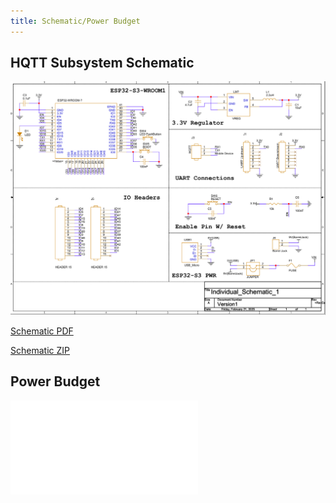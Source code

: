 ```yaml
---
title: Schematic/Power Budget
---
```


## HQTT Subsystem Schematic
![](static/Individual_Schematic.png)

[Schematic PDF](folder1/Individual_Schematic_Version1.pdf)

[Schematic ZIP](folder1/Individual_Schematic_V1.zip)

## Power Budget
![](folder1/UpdatedPB.pdf)
